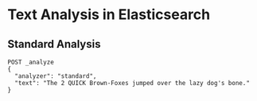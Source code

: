 # Text Analysis in Elasticsearch

## Standard Analysis 
```
POST _analyze
{
  "analyzer": "standard",
  "text": "The 2 QUICK Brown-Foxes jumped over the lazy dog's bone."
}
```
